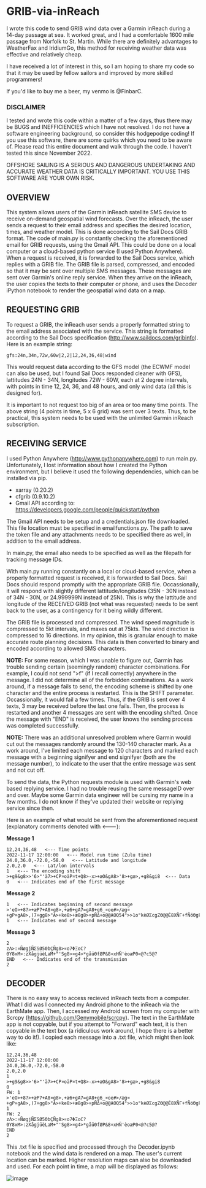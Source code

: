 # GRIB-via-inReach
I wrote this code to send GRIB wind data over a Garmin inReach during a 14-day passage at sea. It worked great, and I had a comfortable 1600 mile passage from Norfolk to St. Martin. While there are definitely advantages to WeatherFax and IridiumGo, this method for receiving weather data was effective and relatively cheap.

I have received a lot of interest in this, so I am hoping to share my code so that it may be used by fellow sailors and improved by more skilled programmers!

If you'd like to buy me a beer, my venmo is @FinbarC.

### DISCLAIMER

I tested and wrote this code within a matter of a few days, thus there may be BUGS and INEFFICIENCIES which I have not resolved. I do not have a software engineering background, so consider this hodgepodge coding! If you use this software, there are some quirks which you need to be aware of. Please read this entire document and walk through the code. I haven't tested this since November 2022.

OFFSHORE SAILING IS A SERIOUS AND DANGEROUS UNDERTAKING AND ACCURATE WEATHER DATA IS CRITICALLY IMPORTANT. YOU USE THIS SOFTWARE ARE YOUR OWN RISK.

## OVERVIEW

This system allows users of the Garmin inReach satellite SMS device to receive on-demand geospatial wind forecasts. Over the inReach, the user sends a request to their email address and specifies the desired location, times, and weather model. This is done according to the Sail Docs GRIB format. The code of main.py is constantly checking the aforementioned email for GRIB requests, using the Gmail API. This could be done on a local computer or a cloud-based python service (I used Python Anywhere). When a request is received, it is forwarded to the Sail Docs service, which replies with a GRIB file. The GRIB file is parsed, compressed, and encoded so that it may be sent over multiple SMS messages. These messages are sent over Garmin's online reply service. When they arrive on the inReach, the user copies the texts to their computer or phone, and uses the Decoder iPython notebook to render the geospatial wind data on a map.

## REQUESTING GRIB

To request a GRIB, the inReach user sends a properly formatted string to the email address associated with the service. This string is formatted according to the Sail Docs specification (http://www.saildocs.com/gribinfo). Here is an example string:

```
gfs:24n,34n,72w,60w|2,2|12,24,36,48|wind
```

This would request data according to the GFS model (the ECWMF model can also be used, but I found Sail Docs responded cleaner with GFS), lattitudes 24N - 34N, longitudes 72W - 60W, each at 2 degree intervals, with points in time 12, 24, 36, and 48 hours, and only wind data (all this is designed for).

It is important to not request too big of an area or too many time points. The above string (4 points in time, 5 x 6 grid) was sent over 3 texts. Thus, to be practical, this system needs to be used with the unlimited Garmin inReach subscription.

## RECEIVING SERVICE

I used Python Anywhere (http://www.pythonanywhere.com) to run main.py. Unfortunately, I lost information about how I created the Python environment, but I believe it used the following dependencies, which can be installed via pip.

- xarray (0.20.2)
- cfgrib (0.9.10.2)
- Gmail API according to: https://developers.google.com/people/quickstart/python

The Gmail API needs to be setup and a credentials.json file downloaded. This file location must be specified in emailfunctions.py. The path to save the token file and any attachments needs to be specified there as well, in addition to the email address.

In main.py, the email also needs to be specified as well as the filepath for tracking message IDs.

With main.py running constantly on a local or cloud-based service, when a properly formatted request is received, it is forwarded to Sail Docs. Sail Docs should respond promptly with the appropriate GRIB file. Occassionally, it will respond with slightly different lattitude/longitudes (35N - 30N instead of 34N - 30N, or 24.999999N instead of 25N). This is why the lattitude and longitude of the RECEIVED GRIB (not what was requested) needs to be sent back to the user, as a contingency for it being wildly different.

The GRIB file is processed and compressed. The wind speed magnitude is compressed to 5kt intervals, and maxes out at 75kts. The wind direction is compressed to 16 directions. In my opinion, this is granular enough to make accurate route planning decisions. This data is then converted to binary and encoded according to allowed SMS characters.

**NOTE:** For some reason, which I was unable to figure out, Garmin has trouble sending certain (seemingly random) character combinations. For example, I could not send ">f" (if I recall correctly) anywhere in the message. I did not determine all of the forbidden combinations. As a work around, if a message fails to send, the encoding scheme is shifted by one character and the entire process is restarted. This is the SHIFT parameter. Occassionally, it would fail a few times. Thus, if the GRIB is sent over 4 texts, 3 may be received before the last one fails. Then, the process is restarted and another 4 messages are sent with the encoding shifted. Once the message with "END" is received, the user knows the sending process was completed successfully.

**NOTE:** There was an additional unresolved problem where Garmin would cut out the messages randomly around the 130-140 character mark. As a work around, I've limited each message to 120 characters and marked each message with a beginning signifyer and end signifyer (both are the message number), to indicate to the user that the entire message was sent and not cut off.

To send the data, the Python requests module is used with Garmin's web based replying service. I had no trouble reusing the same messageID over and over. Maybe some Garmin data engineer will be cursing my name in a few months. I do not know if they've updated their website or replying service since then.

Here is an example of what would be sent from the aforementioned request (explanatory comments denoted with <---):

**Message 1**
```
12,24,36,48   <--- Time points
2022-11-17 12:00:00   <--- Model run time (Zulu time)
24.0,36.0,-72.0,-58.0   <--- Latitude and longitude
2.0,2.0   <--- Lat/lon intervals
1   <--- The encoding shift
>+g9&g8>>'6>"'ä7>+CP¤oäP¤t+Q8>-x>+æO&gA8>'8>+gæ>,+g8&gi8  <--- Data
0   <--- Indicates end of the first message
```

**Message 2**
```
1   <--- Indicates beginning of second message
>'eO>+8?>+æP7+A8¤g8>,+æ6+gA7=gA8+g6_¤oe#>/æg¤+gP¤gA8>,)7+gg8>"A>+ke8>+æ8g8>¤pÑΔ+o@@AOQ54">>1o"kèØΣcgZΘ@@É8XÑΓ+fÑöΘgFñhH0
1   <--- Indicates end of second message
```

**Message 3**
```
2
zΛ>:¤ÑøgjÑΣSØ5ΘbÇÑg8>¤o7ΦΞoC?ΘY8xM>:zXågjüèLaM+"'Sg8>¤g4>*gåüΘfØP&8¤xHÑ'èoæP0<@?c5@?
END   <--- Indicates end of the transmission
2
```

## DECODER

There is no easy way to access recieved inReach texts from a computer. What I did was I connected my Android phone to the inReach via the EarthMate app. Then, I accessed my Android screen from my computer with Scrcpy (https://github.com/Genymobile/scrcpy). The text in the EarthMate app is not copyable, but if you attempt to "Forward" each text, it is then copyable in the text box (a ridiculous work around, I hope there is a better way to do it!). I copied each message into a .txt file, which might then look like:

```
12,24,36,48
2022-11-17 12:00:00
24.0,36.0,-72.0,-58.0
2.0,2.0
1
>+g9&g8>>'6>"'ä7>+CP¤oäP¤t+Q8>-x>+æO&gA8>'8>+gæ>,+g8&gi8
0
FW: 1
>'eO>+8?>+æP7+A8¤g8>,+æ6+gA7=gA8+g6_¤oe#>/æg¤+gP¤gA8>,)7+gg8>"A>+ke8>+æ8g8>¤pÑΔ+o@@AOQ54">>1o"kèØΣcgZΘ@@É8XÑΓ+fÑöΘgFñhH0
1
FW: 2
zΛ>:¤ÑøgjÑΣSØ5ΘbÇÑg8>¤o7ΦΞoC?ΘY8xM>:zXågjüèLaM+"'Sg8>¤g4>*gåüΘfØP&8¤xHÑ'èoæP0<@?c5@?
END
2
```

This .txt file is specified and processed through the Decoder.ipynb notebook and the wind data is rendered on a map. The user's current location can be marked. Higher resolution maps can also be downloaded and used. For each point in time, a map will be displayed as follows:

![image](https://user-images.githubusercontent.com/41167102/235323713-8fc52550-401d-4bbf-b5bd-ec1af6ec1059.png)
